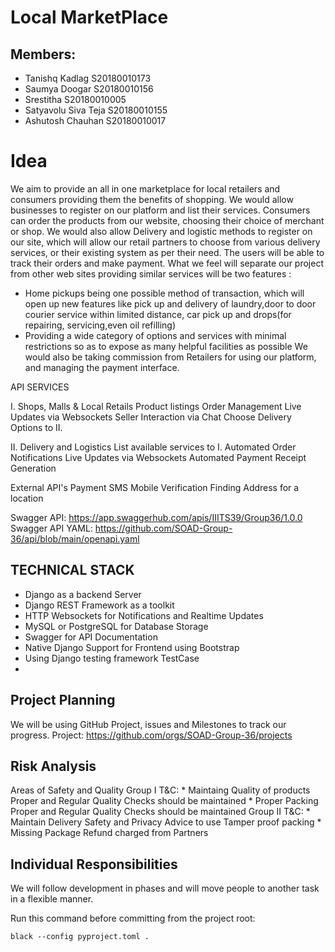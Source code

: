 # Local MarketPlace

## Members:
* Tanishq Kadlag            S20180010173
* Saumya Doogar             S20180010156
* Srestitha                 S20180010005
* Satyavolu Siva Teja       S20180010155
* Ashutosh Chauhan          S20180010017

# Idea

We aim to provide an all in one marketplace for local retailers and consumers providing them the benefits of shopping. We would allow businesses to register on our platform and list their services. Consumers can order the products from our website, choosing their choice of merchant or shop. We would also allow Delivery and logistic methods to register on our site, which will allow our retail partners to choose from various delivery services, or their existing system as per their need. The users will be able to track their orders and make payment.
What we feel will separate our project from other web sites providing similar services will be two features :
 * Home pickups being one possible method of transaction, which will open up new features like pick up and delivery of laundry,door to door courier service within limited distance, car pick up and drops(for repairing, servicing,even oil refilling)
 * Providing a wide category of options and services with minimal restrictions so as to expose as many helpful facilities as possible
We would also be taking commission from Retailers for using our platform, and managing the payment interface.

API SERVICES

I. Shops, Malls & Local Retails
    Product listings
    Order Management
    Live Updates via Websockets
    Seller Interaction via Chat
    Choose Delivery Options to II.

II. Delivery and Logistics
    List available services to I.
    Automated Order Notifications
    Live Updates via Websockets
    Automated Payment Receipt Generation

External API's
    Payment
    SMS Mobile Verification
    Finding Address for a location

Swagger API: https://app.swaggerhub.com/apis/IIITS39/Group36/1.0.0
Swagger API YAML: https://github.com/SOAD-Group-36/api/blob/main/openapi.yaml

## TECHNICAL STACK
 * Django as a backend Server
 * Django REST Framework as a toolkit
 * HTTP Websockets for Notifications and Realtime Updates
 * MySQL or PostgreSQL for Database Storage
 * Swagger for API Documentation
 * Native Django Support for Frontend using Bootstrap
 * Using Django testing framework TestCase
 * 

## Project Planning
We will be using GitHub Project, issues and Milestones to track our progress.
Project: https://github.com/orgs/SOAD-Group-36/projects

## Risk Analysis
Areas of Safety and Quality
    Group I T&C:
    * Maintaing Quality of products
      Proper and Regular Quality Checks should be maintained
    * Proper Packing
      Proper and Regular Quality Checks should be maintained
    Group II T&C:
    * Maintain Delivery Safety and Privacy
      Advice to use Tamper proof packing
    * Missing Package
      Refund charged from Partners

## Individual Responsibilities
We will follow development in phases and will move people to another task in a flexible manner.

Run this command before committing from the project root:
```shell script
black --config pyproject.toml .
```
